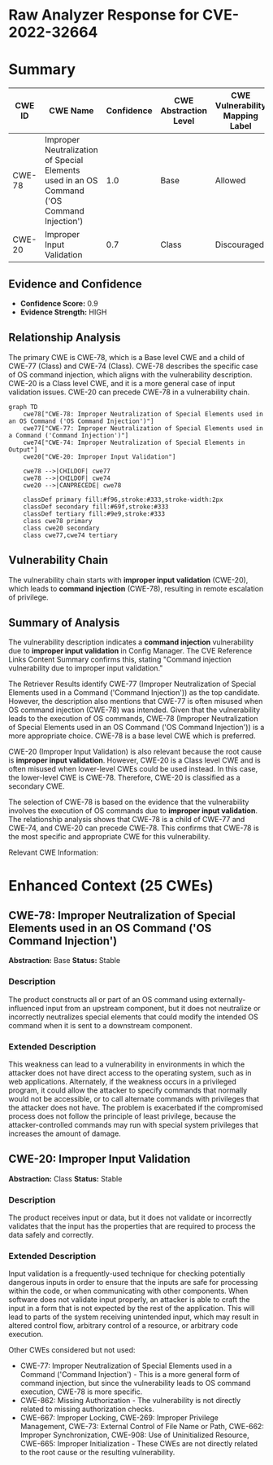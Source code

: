 # Raw Analyzer Response for CVE-2022-32664

# Summary
| CWE ID | CWE Name | Confidence | CWE Abstraction Level | CWE Vulnerability Mapping Label | CWE-Vulnerability Mapping Notes |
|---|---|---|---|---|---|
| CWE-78 | Improper Neutralization of Special Elements used in an OS Command ('OS Command Injection') | 1.0 | Base | Allowed | Primary CWE |
| CWE-20 | Improper Input Validation | 0.7 | Class | Discouraged | Secondary CWE |

## Evidence and Confidence

*   **Confidence Score:** 0.9
*   **Evidence Strength:** HIGH

## Relationship Analysis
The primary CWE is CWE-78, which is a Base level CWE and a child of CWE-77 (Class) and CWE-74 (Class). CWE-78 describes the specific case of OS command injection, which aligns with the vulnerability description. CWE-20 is a Class level CWE, and it is a more general case of input validation issues. CWE-20 can precede CWE-78 in a vulnerability chain.

```mermaid
graph TD
    cwe78["CWE-78: Improper Neutralization of Special Elements used in an OS Command ('OS Command Injection')"]
    cwe77["CWE-77: Improper Neutralization of Special Elements used in a Command ('Command Injection')"]
    cwe74["CWE-74: Improper Neutralization of Special Elements in Output"]
    cwe20["CWE-20: Improper Input Validation"]

    cwe78 -->|CHILDOF| cwe77
    cwe78 -->|CHILDOF| cwe74
    cwe20 -->|CANPRECEDE| cwe78

    classDef primary fill:#f96,stroke:#333,stroke-width:2px
    classDef secondary fill:#69f,stroke:#333
    classDef tertiary fill:#9e9,stroke:#333
    class cwe78 primary
    class cwe20 secondary
    class cwe77,cwe74 tertiary
```

## Vulnerability Chain
The vulnerability chain starts with **improper input validation** (CWE-20), which leads to **command injection** (CWE-78), resulting in remote escalation of privilege.

## Summary of Analysis
The vulnerability description indicates a **command injection** vulnerability due to **improper input validation** in Config Manager. The CVE Reference Links Content Summary confirms this, stating "Command injection vulnerability due to improper input validation."

The Retriever Results identify CWE-77 (Improper Neutralization of Special Elements used in a Command ('Command Injection')) as the top candidate. However, the description also mentions that CWE-77 is often misused when OS command injection (CWE-78) was intended. Given that the vulnerability leads to the execution of OS commands, CWE-78 (Improper Neutralization of Special Elements used in an OS Command ('OS Command Injection')) is a more appropriate choice. CWE-78 is a base level CWE which is preferred.

CWE-20 (Improper Input Validation) is also relevant because the root cause is **improper input validation**. However, CWE-20 is a Class level CWE and is often misused when lower-level CWEs could be used instead. In this case, the lower-level CWE is CWE-78. Therefore, CWE-20 is classified as a secondary CWE.

The selection of CWE-78 is based on the evidence that the vulnerability involves the execution of OS commands due to **improper input validation**. The relationship analysis shows that CWE-78 is a child of CWE-77 and CWE-74, and CWE-20 can precede CWE-78. This confirms that CWE-78 is the most specific and appropriate CWE for this vulnerability.

Relevant CWE Information:

# Enhanced Context (25 CWEs)

## CWE-78: Improper Neutralization of Special Elements used in an OS Command ('OS Command Injection')
**Abstraction:** Base
**Status:** Stable

### Description
The product constructs all or part of an OS command using externally-influenced input from an upstream component, but it does not neutralize or incorrectly neutralizes special elements that could modify the intended OS command when it is sent to a downstream component.

### Extended Description
This weakness can lead to a vulnerability in environments in which the attacker does not have direct access to the operating system, such as in web applications. Alternately, if the weakness occurs in a privileged program, it could allow the attacker to specify commands that normally would not be accessible, or to call alternate commands with privileges that the attacker does not have. The problem is exacerbated if the compromised process does not follow the principle of least privilege, because the attacker-controlled commands may run with special system privileges that increases the amount of damage.

## CWE-20: Improper Input Validation
**Abstraction:** Class
**Status:** Stable

### Description
The product receives input or data, but it does
        not validate or incorrectly validates that the input has the
        properties that are required to process the data safely and
        correctly.

### Extended Description
Input validation is a frequently-used technique for checking potentially dangerous inputs in order to ensure that the inputs are safe for processing within the code, or when communicating with other components. When software does not validate input properly, an attacker is able to craft the input in a form that is not expected by the rest of the application. This will lead to parts of the system receiving unintended input, which may result in altered control flow, arbitrary control of a resource, or arbitrary code execution.

Other CWEs considered but not used:
- CWE-77: Improper Neutralization of Special Elements used in a Command ('Command Injection') - This is a more general form of command injection, but since the vulnerability leads to OS command execution, CWE-78 is more specific.
- CWE-862: Missing Authorization - The vulnerability is not directly related to missing authorization checks.
- CWE-667: Improper Locking, CWE-269: Improper Privilege Management, CWE-73: External Control of File Name or Path, CWE-662: Improper Synchronization, CWE-908: Use of Uninitialized Resource, CWE-665: Improper Initialization - These CWEs are not directly related to the root cause or the resulting vulnerability.